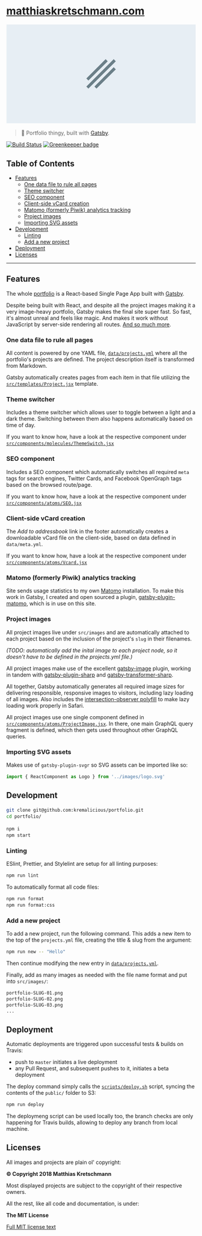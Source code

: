 # [matthiaskretschmann.com](https://matthiaskretschmann.com)

[![image](src/images/twitter-card.png)](https://matthiaskretschmann.com)

> 👔 Portfolio thingy, built with [Gatsby](https://www.gatsbyjs.org).

[![Build Status](https://travis-ci.com/kremalicious/portfolio.svg?branch=master)](https://travis-ci.com/kremalicious/portfolio)
[![Greenkeeper badge](https://badges.greenkeeper.io/kremalicious/portfolio.svg)](https://greenkeeper.io/)

## Table of Contents

* [Features](#features)
  * [One data file to rule all pages](#one-data-file-to-rule-all-pages)
  * [Theme switcher](#theme-switcher)
  * [SEO component](#seo-component)
  * [Client-side vCard creation](#client-side-vcard-creation)
  * [Matomo (formerly Piwik) analytics tracking](#matomo-formerly-piwik-analytics-tracking)
  * [Project images](#project-images)
  * [Importing SVG assets](#importing-svg-assets)
* [Development](#development)
  * [Linting](#linting)
  * [Add a new project](#add-a-new-project)
* [Deployment](#deployment)
* [Licenses](#licenses)

---

## Features

The whole [portfolio](https://matthiaskretschmann.com) is a React-based Single Page App built with [Gatsby](https://www.gatsbyjs.org).

Despite being built with React, and despite all the project images making it a very image-heavy portfolio, Gatsby makes the final site super fast. So fast, it's almost unreal and feels like magic. And makes it work without JavaScript by server-side rendering all routes. [And so much more](https://www.gatsbyjs.org/features/).

### One data file to rule all pages

All content is powered by one YAML file, [`data/projects.yml`](data/projects.yml) where all the portfolio's projects are defined. The project description itself is transformed from Markdown.

Gatsby automatically creates pages from each item in that file utilizing the [`src/templates/Project.jsx`](src/templates/Project.jsx) template.

### Theme switcher

Includes a theme switcher which allows user to toggle between a light and a dark theme. Switching between them also happens automatically based on time of day.

If you want to know how, have a look at the respective component under [`src/components/molecules/ThemeSwitch.jsx`](src/components/molecules/ThemeSwitch.jsx)

### SEO component

Includes a SEO component which automatically switches all required `meta` tags for search engines, Twitter Cards, and Facebook OpenGraph tags based on the browsed route/page.

If you want to know how, have a look at the respective component under [`src/components/atoms/SEO.jsx`](src/components/atoms/SEO.jsx)

### Client-side vCard creation

The _Add to addressbook_ link in the footer automatically creates a downloadable vCard file on the client-side, based on data defined in `data/meta.yml`.

If you want to know how, have a look at the respective component under [`src/components/atoms/Vcard.jsx`](src/components/atoms/Vcard.jsx)

### Matomo (formerly Piwik) analytics tracking

Site sends usage statistics to my own [Matomo](https://matomo.org) installation. To make this work in Gatsby, I created and open sourced a plugin, [gatsby-plugin-matomo](https://github.com/kremalicious/gatsby-plugin-matomo), which is in use on this site.

### Project images

All project images live under `src/images` and are automatically attached to each project based on the inclusion of the project's `slug` in their filenames.

_(TODO: automatically add the inital image to each project node, so it doesn't have to be defined in the projects.yml file.)_

All project images make use of the excellent [gatsby-image](https://github.com/gatsbyjs/gatsby/tree/master/packages/gatsby-image) plugin, working in tandem with [gatsby-plugin-sharp](https://github.com/gatsbyjs/gatsby/tree/master/packages/gatsby-plugin-sharp) and [gatsby-transformer-sharp](https://github.com/gatsbyjs/gatsby/tree/master/packages/gatsby-transformer-sharp).

All together, Gatsby automatically generates all required image sizes for delivering responsible, responsive images to visitors, including lazy loading of all images. Also includes the [intersection-observer polyfill](https://github.com/w3c/IntersectionObserver) to make lazy loading work properly in Safari.

All project images use one single component defined in [`src/components/atoms/ProjectImage.jsx`](src/components/atoms/ProjectImage.jsx). In there, one main GraphQL query fragment is defined, which then gets used throughout other GraphQL queries.

### Importing SVG assets

Makes use of `gatsby-plugin-svgr` so SVG assets can be imported like so:

```js
import { ReactComponent as Logo } from '../images/logo.svg'
```

## Development

```bash
git clone git@github.com:kremalicious/portfolio.git
cd portfolio/

npm i
npm start
```

### Linting

ESlint, Prettier, and Stylelint are setup for all linting purposes:

```bash
npm run lint
```

To automatically format all code files:

```bash
npm run format
npm run format:css
```

### Add a new project

To add a new project, run the following command. This adds a new item to the top of the `projects.yml` file, creating the title & slug from the argument:

```bash
npm run new -- "Hello"
```

Then continue modifying the new entry in [`data/projects.yml`](data/projects.yml).

Finally, add as many images as needed with the file name format and put into `src/images/`:

```
portfolio-SLUG-01.png
portfolio-SLUG-02.png
portfolio-SLUG-03.png
...
```

## Deployment

Automatic deployments are triggered upon successful tests & builds on Travis:

* push to `master` initiates a live deployment
* any Pull Request, and subsequent pushes to it, initiates a beta deployment

The deploy command simply calls the [`scripts/deploy.sh`](scripts/deploy.sh) script, syncing the contents of the `public/` folder to S3:

```bash
npm run deploy
```

The deploymeng script can be used locally too, the branch checks are only happening for Travis builds, allowing to deploy any branch from local machine.

## Licenses

All images and projects are plain ol' copyright:

**© Copyright 2018 Matthias Kretschmann**

Most displayed projects are subject to the copyright of their respective owners.

All the rest, like all code and documentation, is under:

**The MIT License**

[Full MIT license text](LICENSE)
